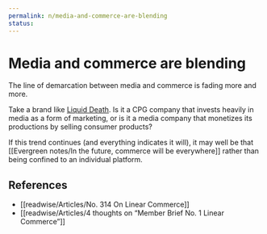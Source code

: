 ```yaml
---
permalink: n/media-and-commerce-are-blending
status: 
---
```

# Media and commerce are blending

The line of demarcation between media and commerce is fading more and more.

Take a brand like [Liquid Death](https://liquiddeath.com). Is it a CPG company that invests heavily in media as a form of marketing, or is it a media company that monetizes its productions by selling consumer products?

If this trend continues (and everything indicates it will), it may well be that [[Evergreen notes/In the future, commerce will be everywhere]] rather than being confined to an individual platform.

## References

- [[readwise/Articles/No. 314 On Linear Commerce]]
- [[readwise/Articles/4 thoughts on “Member Brief No. 1 Linear Commerce”]]
